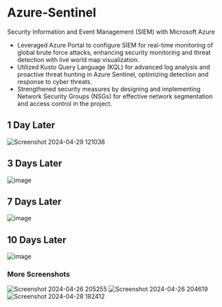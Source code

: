 # Azure-Sentinel

Security Information and Event Management (SIEM) with Microsoft Azure  
- Leveraged Azure Portal to configure SIEM for real-time monitoring of global brute force attacks, enhancing security monitoring and threat detection with live world map visualization.
- Utilized Kusto Query Language (KQL) for advanced log analysis and proactive threat hunting in Azure Sentinel, optimizing detection and response to cyber threats.
- Strengthened security measures by designing and implementing Network Security Groups (NSGs) for effective network segmentation and access control in the project. 

## 1 Day Later
![Screenshot 2024-04-29 121038](https://github.com/jsmccaffrey/Azure-Sentinel/assets/84482329/fda8e442-b3b1-4294-89d1-30b7e3cae806)
## 3 Days Later
![image](https://github.com/jsmccaffrey/Azure-Sentinel/assets/84482329/90a33b1f-dc52-41a4-ad5d-e1fd48e65671)
## 7 Days Later
![image](https://github.com/jsmccaffrey/Azure-Sentinel/assets/84482329/062246db-4fb3-4f97-8564-23fd3fa34f99)
## 10 Days Later
![image](https://github.com/jsmccaffrey/Azure-Sentinel/assets/84482329/b4d1a9ee-97c8-4a52-879a-8d401d566345)



### More Screenshots
![Screenshot 2024-04-26 205255](https://github.com/jsmccaffrey/Azure-Sentinel/assets/84482329/55cdec1f-96e2-4a6a-ae9f-56feb7977d1f)
![Screenshot 2024-04-26 204619](https://github.com/jsmccaffrey/Azure-Sentinel/assets/84482329/9c27f471-0e59-4efb-90b8-c48713868fb9)
![Screenshot 2024-04-28 182412](https://github.com/jsmccaffrey/Azure-Sentinel/assets/84482329/8aa4b2f4-a4e2-4e70-816c-c7e2a224fbec)

